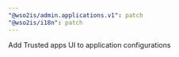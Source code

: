 ```yaml
---
"@wso2is/admin.applications.v1": patch
"@wso2is/i18n": patch
---
```


Add Trusted apps UI to application configurations
